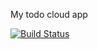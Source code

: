 My todo cloud app

[![Build Status](https://travis-ci.com/ashishchulpar/my-todo-cloud.svg?branch=master)](https://travis-ci.com/ashishchulpar/my-todo-cloud)
